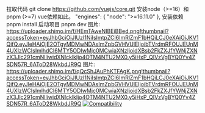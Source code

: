 拉取代码
git clone https://github.com/vuejs/core.git
安装node（>=16）和pnpm (>=7)  vue依赖如此。
"engines": {
    "node": ">=16.11.0"
},
安装依赖
pnpm install
启动项目
pnpm dev
图片: https://uploader.shimo.im/f/HEmTAweNIBEiBBed.png!thumbnail?accessToken=eyJhbGciOiJIUzI1NiIsImtpZCI6ImRlZmF1bHQiLCJ0eXAiOiJKV1QifQ.eyJleHAiOjE2OTgyMDMwNDAsImZpbGVHVUlEIjoibTVrdmRFOUJEUnM4UXIzWCIsImlhdCI6MTY5ODIwMjc0MCwiaXNzIjoidXBsb2FkZXJfYWNjZXNzX3Jlc291cmNlIiwidXNlcklkIjo4OTM4NTU2MX0.y5iHxP_QIVzVgBYQ0Yv4ZSDN57R_6AToD28WkbdJR9Q
图片: https://uploader.shimo.im/f/qQcShJAuPhKTFAgK.png!thumbnail?accessToken=eyJhbGciOiJIUzI1NiIsImtpZCI6ImRlZmF1bHQiLCJ0eXAiOiJKV1QifQ.eyJleHAiOjE2OTgyMDMwNDAsImZpbGVHVUlEIjoibTVrdmRFOUJEUnM4UXIzWCIsImlhdCI6MTY5ODIwMjc0MCwiaXNzIjoidXBsb2FkZXJfYWNjZXNzX3Jlc291cmNlIiwidXNlcklkIjo4OTM4NTU2MX0.y5iHxP_QIVzVgBYQ0Yv4ZSDN57R_6AToD28WkbdJR9Q
[![Compatibility][collective]][collective]

[collective]: https://uploader.shimo.im/f/qQcShJAuPhKTFAgK.png!thumbnail?accessToken=eyJhbGciOiJIUzI1NiIsImtpZCI6ImRlZmF1bHQiLCJ0eXAiOiJKV1QifQ.eyJleHAiOjE2OTgyMDMwNDAsImZpbGVHVUlEIjoibTVrdmRFOUJEUnM4UXIzWCIsImlhdCI6MTY5ODIwMjc0MCwiaXNzIjoidXBsb2FkZXJfYWNjZXNzX3Jlc291cmNlIiwidXNlcklkIjo4OTM4NTU2MX0.y5iHxP_QIVzVgBYQ0Yv4ZSDN57R_6AToD28WkbdJR9Q